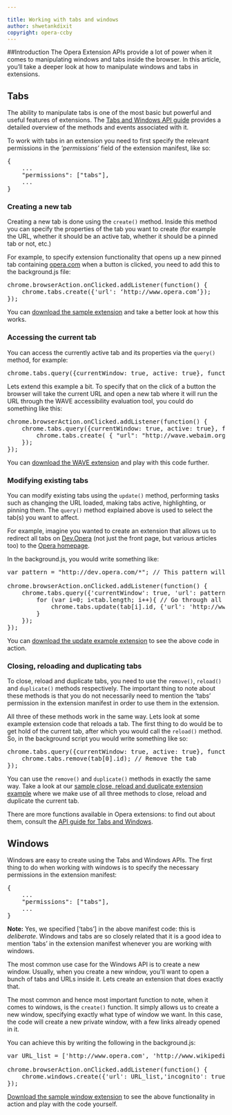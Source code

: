 ```yaml
---

title: Working with tabs and windows
author: shwetankdixit
copyright: opera-ccby
---
```


##Introduction
The Opera Extension APIs provide a lot of power when it comes to manipulating windows and tabs inside the browser. In this article, you’ll take a deeper look at how to manipulate windows and tabs in extensions.

## Tabs
The ability to manipulate tabs is one of the most basic but powerful and useful features of extensions. The [Tabs and Windows API guide](https://developer.chrome.com/extensions/tabs) provides a detailed overview of the methods and events associated with it.

To work with tabs in an extension you need to first specify the relevant permissions in the *‘permissions’* field of the extension manifest, like so:

<pre class="prettyprint">{
	...
	"permissions": ["tabs"],
	...
}</pre>


### Creating a new tab
Creating a new tab is done using the `create()` method. Inside this method you can specify the properties of the tab you want to create (for example the URL, whether it should be an active tab, whether it should be a pinned tab or not, etc.)

For example, to specify extension functionality that opens up a new pinned tab containing [opera.com](http://www.opera.com) when a button is clicked, you need to add this to the background.js file:

<pre class="prettyprint">chrome.browserAction.onClicked.addListener(function() {
	chrome.tabs.create({'url': ‘http://www.opera.com’});
});</pre>


You can [download the sample extension](samples/WinTabs-CreateATab.nex) and take a better look at how this works.

### Accessing the current tab
You can access the currently active tab and its properties via the `query()` method, for example:

<pre class="prettyprint">chrome.tabs.query({currentWindow: true, active: true}, function(tab)</pre>

Lets extend this example a bit. To specify that on the click of a button the browser will take the current URL and open a new tab where it will run the URL through the WAVE accessibility evaluation tool, you could do something like this:


<pre class="prettyprint">chrome.browserAction.onClicked.addListener(function() {
	chrome.tabs.query({currentWindow: true, active: true}, function(tab) {
		chrome.tabs.create( { "url": "http://wave.webaim.org/report?url=" +tab[0].url } );
	});
});</pre>

You can [download the WAVE extension](samples/WinTabs-Wave.nex) and play with this code further.

### Modifying existing tabs
You can modify existing tabs using the `update()` method, performing tasks such as changing the URL loaded, making tabs active, highlighting, or pinning them. The `query()` method explained above is used to select the tab(s) you want to affect.

For example, imagine you wanted to create an extension that allows us to redirect all tabs on [Dev.Opera](http://dev.opera.com) (not just the front page, but various articles too) to the [Opera homepage](http://www.opera.com).

In the background.js, you would write something like:

<pre class="prettyprint">var pattern = "http://dev.opera.com/*"; // This pattern will match all tabs that point to URLs on dev.opera.com including subdomains if any

chrome.browserAction.onClicked.addListener(function() {
	chrome.tabs.query({'currentWindow': true, 'url': pattern}, function(tab) { // This will match all tabs to the pattern we specified
		for (var i=0; i&lt;tab.length; i++){ // Go through all tabs that match the URL pattern
			chrome.tabs.update(tab[i].id, {'url': 'http://www.opera.com'}); // Update those tabs to point to the new URL, which is the opera homepage
		}
	});
});</pre>

 You can [download the update example extension](samples/WinTabs-UpdateTab.nex) to see the above code in action.

### Closing, reloading and duplicating tabs
To close, reload and duplicate tabs, you need to use the `remove()`, `reload()` and `duplicate()` methods respectively. The important thing to note about these methods is that you do not necessarily need to mention the ‘tabs’ permission in the extension manifest in order to use them in the extension.

All three of these methods work in the same way. Lets look at some example extension code that reloads a tab. The first thing to do would be to get hold of the current tab, after which you would call the `reload()` method. So, in the background script you would write something like so:

<pre class="prettyprint">chrome.tabs.query({currentWindow: true, active: true}, function(tab){ // Get the current tab
	chrome.tabs.remove(tab[0].id); // Remove the tab
});</pre>

You can use the `remove()` and `duplicate()` methods in exactly the same way. Take a look at our [sample close, reload and duplicate extension example](samples/WinTabs-CloseReloadDuplicate.nex) where we make use of all three methods to close, reload and duplicate the current tab.

There are more functions available in Opera extensions: to find out about them, consult the [API guide for Tabs and Windows](tut_tab_window.html).

## Windows

Windows are easy to create using the Tabs and Windows APIs. The first thing to do when working with windows is to specify the necessary permissions in the extension manifest:

<pre class="prettyprint">{
	...
	"permissions": ["tabs"],
	...
}</pre>

**Note:** Yes, we specified \[‘tabs’] in the above manifest code: this is *deliberate*. Windows and tabs are so closely related that it is a good idea to mention ‘tabs’ in the extension manifest whenever you are working with windows.

The most common use case for the Windows API is to create a new window. Usually, when you create a new window, you'll want to open a bunch of tabs and URLs inside it. Lets create an extension that does exactly that.

The most common and hence most important function to note, when it comes to windows, is the `create()` function. It simply allows us to create a new window, specifying exactly what type of window we want. In this case, the code will create a new private window, with a few links already opened in it.

You can achieve this by writing the following in the background.js:

<pre class="prettyprint">var URL_list = ['http://www.opera.com', 'http://www.wikipedia.org', 'http://www.google.com'];//The list of URLs to load in the new window

chrome.browserAction.onClicked.addListener(function() {
	chrome.windows.create({'url': URL_list,'incognito': true});
});</pre>

[Download the sample window extension](samples/WinTabs-PrivateWindow.nex) to see the above functionality in action and play with the code yourself.
